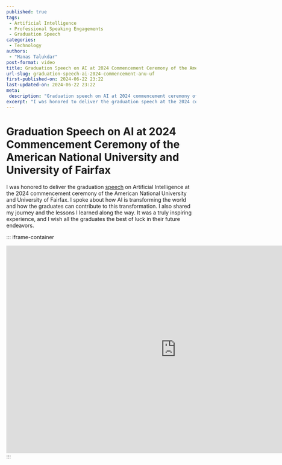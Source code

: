 ```yaml
---
published: true
tags:
 - Artificial Intelligence
 - Professional Speaking Engagements
 - Graduation Speech
categories:
 - Technology
authors:
 - "Manas Talukdar"
post-format: video
title: Graduation Speech on AI at 2024 Commencement Ceremony of the American National University and University of Fairfax
url-slug: graduation-speech-ai-2024-commencement-anu-uf
first-published-on: 2024-06-22 23:22
last-updated-on: 2024-06-22 23:22
meta:
 description: "Graduation speech on AI at 2024 commencement ceremony of the American National University and University of Fairfax."
excerpt: "I was honored to deliver the graduation speech at the 2024 commencement ceremony of"
---
```


# Graduation Speech on AI at 2024 Commencement Ceremony of the American National University and University of Fairfax

I was honored to deliver the graduation [speech](https://www.youtube.com/watch?v=zQXnush_qrA&t=789s) on Artificial Intelligence at the 2024 commencement ceremony of the American National University and University of Fairfax. I spoke about how AI is transforming the world and how the graduates can contribute to this transformation. I also shared my journey and the lessons I learned along the way. It was a truly inspiring experience, and I wish all the graduates the best of luck in their future endeavors.

::: iframe-container
<iframe width="900" height="550" frameborder=0 src="https://www.youtube.com/embed/zQXnush_qrA?si=a0eOskQZCbSqOkvN" allow="accelerometer; autoplay; clipboard-write; encrypted-media; gyroscope; picture-in-picture; web-share; fullscreen" referrerpolicy="strict-origin-when-cross-origin" allowfullscreen></iframe>
:::
